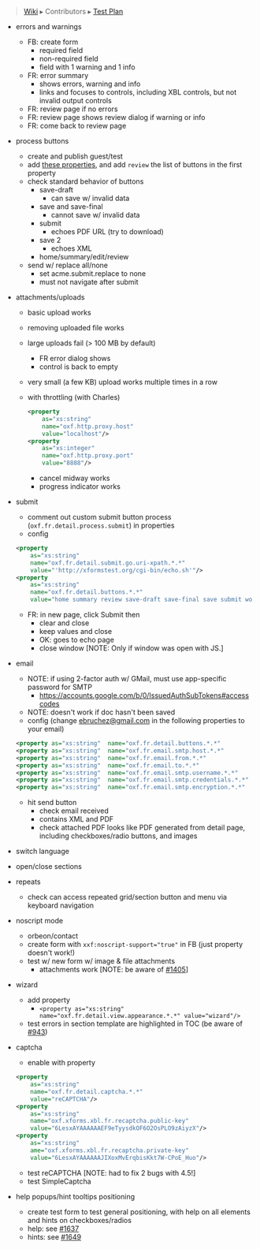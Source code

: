 > [Wiki](Home) ▸ Contributors ▸ [Test Plan](./Contributors-:-Test-Plan)

- errors and warnings
    - FB: create form 
        - required field
        - non-required field
        - field with 1 warning and 1 info
    - FR: error summary
        - shows errors, warning and info
        - links and focuses to controls, including XBL controls, but not invalid output controls
    - FR: review page if no errors
    - FR: review page shows review dialog if warning or info
    - FR: come back to review page
- process buttons
    - create and publish guest/test
    - add [these properties][2], and add `review` the list of buttons in the first property
    - check standard behavior of buttons
        - save-draft
            - can save w/ invalid data
        - save and save-final
            - cannot save w/ invalid data
        - submit
            - echoes PDF URL (try to download)
        - save 2
            - echoes XML
        - home/summary/edit/review
    - send w/ replace all/none
        - set acme.submit.replace to none
        - must not navigate after submit
- attachments/uploads
    - basic upload works
    - removing uploaded file works
    - large uploads fail (> 100 MB by default)
        - FR error dialog shows
        - control is back to empty
    - very small (a few KB) upload works multiple times in a row
    - with throttling (with Charles)

        ```xml
        <property
            as="xs:string"
            name="oxf.http.proxy.host"
            value="localhost"/>
        <property
            as="xs:integer"
            name="oxf.http.proxy.port"
            value="8888"/>
        ```
        - cancel midway works
        - progress indicator works
- submit
    - comment out custom submit button process (`oxf.fr.detail.process.submit`) in properties
    - config

    ```xml
    <property
        as="xs:string"
        name="oxf.fr.detail.submit.go.uri-xpath.*.*"
        value="'http://xformstest.org/cgi-bin/echo.sh'"/>
    <property
        as="xs:string"
        name="oxf.fr.detail.buttons.*.*"
        value="home summary review save-draft save-final save submit workflow-send"/>
    ```
    - FR: in new page, click Submit then
        - clear and close
        - keep values and close
        - OK: goes to echo page
        - close window [NOTE: Only if window was open with JS.]
- email
    - NOTE: if using 2-factor auth w/ GMail, must use app-specific password for SMTP
        - https://accounts.google.com/b/0/IssuedAuthSubTokens#accesscodes
    - NOTE: doesn't work if doc hasn't been saved
    - config (change ebruchez@gmail.com in the following properties to your email)

    ```xml
    <property as="xs:string"  name="oxf.fr.detail.buttons.*.*"           value="save email"/>
    <property as="xs:string"  name="oxf.fr.email.smtp.host.*.*"          value="smtp.gmail.com"/>
    <property as="xs:string"  name="oxf.fr.email.from.*.*"               value="ebruchez@gmail.com"/>
    <property as="xs:string"  name="oxf.fr.email.to.*.*"                 value="ebruchez@gmail.com"/>
    <property as="xs:string"  name="oxf.fr.email.smtp.username.*.*"      value="ebruchez@gmail.com"/>
    <property as="xs:string"  name="oxf.fr.email.smtp.credentials.*.*"   value="**********"/>
    <property as="xs:string"  name="oxf.fr.email.smtp.encryption.*.*"    value="tls"/>
    ```
    - hit send button
      - check email received
      - contains XML and PDF
      - check attached PDF looks like PDF generated from detail page, including checkboxes/radio buttons, and images
- switch language
- open/close sections
- repeats
  - check can access repeated grid/section button and menu via keyboard navigation
- noscript mode
    - orbeon/contact
    - create form with `xxf:noscript-support="true"` in FB (just property doesn't work!)
    - test w/ new form w/ image & file attachments
        - attachments work [NOTE: be aware of [#1405][3]]
- wizard
    - add property
        - `<property as="xs:string"  name="oxf.fr.detail.view.appearance.*.*" value="wizard"/>`
    - test errors in section template are highlighted in TOC (be aware of [#943][4])
- captcha
    - enable with property
    
    ```xml
    <property
        as="xs:string"
        name="oxf.fr.detail.captcha.*.*"
        value="reCAPTCHA"/>
    <property
        as="xs:string"
        name="oxf.xforms.xbl.fr.recaptcha.public-key"
        value="6LesxAYAAAAAAEF9eTyysdkOF6O2OsPLO9zAiyzX"/>
    <property
        as="xs:string" 
        ame="oxf.xforms.xbl.fr.recaptcha.private-key"
        value="6LesxAYAAAAAAJIXoxMvErqbisKkt7W-CPoE_Huo"/>
    ```
    - test reCAPTCHA [NOTE: had to fix 2 bugs with 4.5!]
    - test SimpleCaptcha
- help popups/hint tooltips positioning
    - create test form to test general positioning, with help on all elements and hints on checkboxes/radios
    - help: see [#1637][5]
    - hints: see [#1649][6]

[2]: https://gist.github.com/ebruchez/5666643
[3]: https://github.com/orbeon/orbeon-forms/issues/1405
[4]: https://github.com/orbeon/orbeon-forms/issues/943
[5]: https://github.com/orbeon/orbeon-forms/issues/1637
[6]: https://github.com/orbeon/orbeon-forms/issues/1649